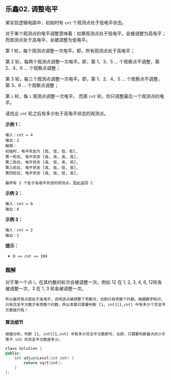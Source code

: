 ## 乐鑫02. 调整电平

某实验逻辑电路中，初始时有 `cnt` 个观测点处于低电平状态。

对于某个观测点的电平调整意味着：如果观测点处于低电平，会被调整为高电平；而观测点处于高电平，会被调整为低电平。

第 1 轮，每个观测点调整一次电平。即，所有观测点处于高电平；

第 2 轮，每两个观测点调整一次电平。即，第 1、3、5 ... 个观察点不调整，第 2、4、6 ... 个观察点调整；

第 3 轮，每三个观测点调整一次电平。即，第 1、2、4、5 ... 个观察点不调整，第 3、6 ... 个观察点调整；

第 `i` 轮，每 `i` 观测点调整一次电平。 而第 `cnt` 轮，你只调整最后一个观测点的电平。

请找出 `cnt` 轮之后有多少处于高电平状态的观测点。

 

**示例 1：**

```
输入：cnt = 4
输出：2 
解释：
初始时, 电平状态为 [低, 低, 低，低],
第一轮后, 电平状态 [高, 高, 高, 高],
第二轮后, 电平状态 [高, 低, 高, 低],
第三轮后, 电平状态 [高, 低, 低, 低],
第四轮后, 电平状态 [高, 低, 低, 高], 

最终有 2 个处于高电平状态的观测点，因此返回 2
```

**示例 2：**

```
输入：cnt = 0
输出：0
```

**示例 3：**

```
输入：cnt = 2
输出：1
```

 

**提示：**

- `0 <= cnt <= 109`

### 题解

对于某一个点 i，在其约数的轮次会被调整一次。例如 12 在 1, 2, 3, 4, 6, 12轮各被调整一次，3 在 1, 3 轮各被调整一次。

`所以最终某点若处于高电平，说明该点被调整了奇数次，也即只有奇数个约数。根据数学知识，只有完全平方数才有奇数个约数，所以本题只需要判断 [1, cnt][1,cnt] 中有多少个完全平方数就行啦！`

#### 算法细节

`根据分析，判断 [1, cnt][1,cnt] 中有多少完全平方数即可，也即，只需要判断最大的小于等于 cnt 的完全平方数是多少。`

```c++
class Solution {
public:
    int adjustLevel(int cnt) {
        return sqrt(cnt);
    }
};
```

